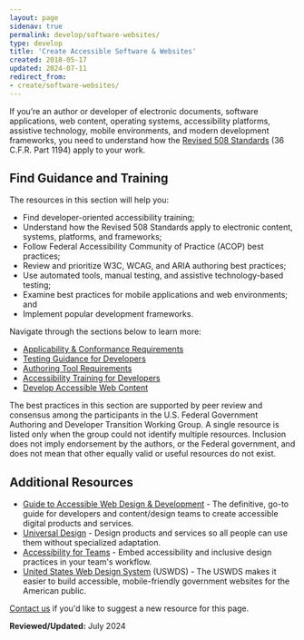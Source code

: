 ```yaml
---
layout: page
sidenav: true
permalink: develop/software-websites/
type: develop
title: 'Create Accessible Software & Websites'
created: 2018-05-17
updated: 2024-07-11
redirect_from:
- create/software-websites/
---
```


If you’re an author or developer of electronic documents, software applications, web content, operating systems, accessibility platforms, assistive technology, mobile environments, and modern development frameworks, you need to understand how the [Revised 508 Standards][1] (36 C.F.R. Part 1194) apply to your work.

## Find Guidance and Training

The resources in this section will help you:

  * Find developer-oriented accessibility training;
  * Understand how the Revised 508 Standards apply to electronic content, systems, platforms, and frameworks;
  * Follow Federal Accessibility Community of Practice (ACOP) best practices;
  * Review and prioritize W3C, WCAG, and ARIA authoring best practices;
  * Use automated tools, manual testing, and assistive technology-based testing;
  * Examine best practices for mobile applications and web environments; and
  * Implement popular development frameworks.

Navigate through the sections below to learn more:

  * [Applicability & Conformance Requirements][2] 
  * [Testing Guidance for Developers][3] 
  * [Authoring Tool Requirements][4] 
  * [Accessibility Training for Developers][5] 
  * [Develop Accessible Web Content][6] 

The best practices in this section are supported by peer review and consensus among the participants in the U.S. Federal Government Authoring and Developer Transition Working Group. A single resource is listed only when the group could not identify multiple resources. Inclusion does not imply endorsement by the authors, or the Federal government, and does not mean that other equally valid or useful resources do not exist.

## Additional Resources

  * [Guide to Accessible Web Design & Development][7] - The definitive, go-to guide for developers and content/design teams to create accessible digital products and services.
  * [Universal Design][8] - Design products and services so all people can use them without specialized adaptation.&nbsp;
  * [Accessibility for Teams][9] - Embed accessibility and inclusive design practices in your team's workflow.&nbsp;
  * [United States Web Design System][10] (USWDS) - The USWDS makes it easier to build accessible, mobile-friendly government websites for the American public.

[Contact us][11] if you'd like to suggest a new resource for this page.

  
**Reviewed/Updated:** July 2024


 [1]: https://www.access-board.gov/guidelines-and-standards/communications-and-it/about-the-ict-refresh/final-rule/text-of-the-standards-and-guidelines
 [2]: {{site.baseurl}}/create/applicability-conformance
 [3]: {{site.baseurl}}/create/testing-for-developers
 [4]: {{site.baseurl}}/create/authoring-tools
 [5]: {{site.baseurl}}/create/developer-training
 [6]: {{site.baseurl}}/create/web-content
 [7]: {{site.baseurl}}/content/guide-accessible-web-design-development
 [8]: {{site.baseurl}}/create/universal-design
 [9]: https://digital.gov/guides/accessibility-for-teams/
 [10]: https://designsystem.digital.gov/
 [11]: {{site.baseurl}}/contact-us